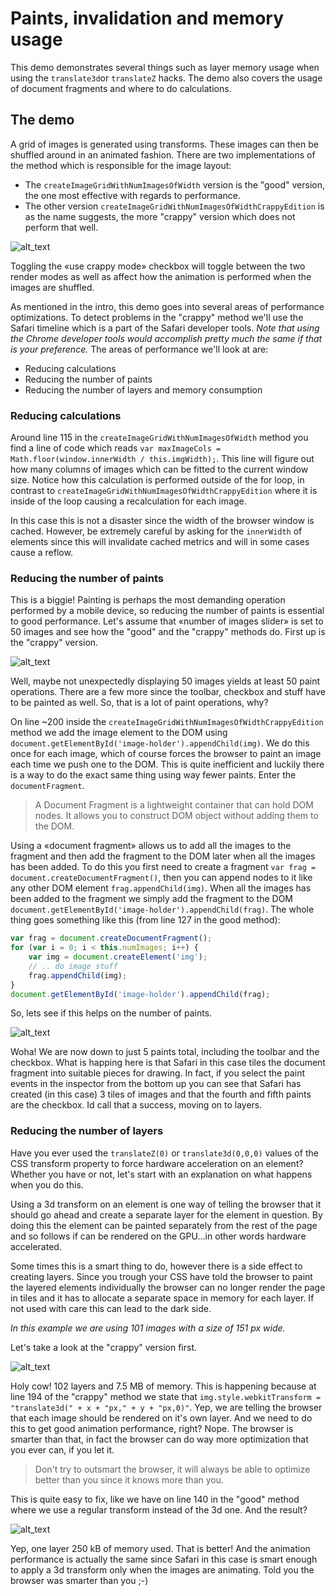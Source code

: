 # Paints, invalidation and memory usage
This demo demonstrates several things such as layer memory usage when using the `translate3d`or `translateZ` hacks. The demo also covers the usage of document fragments and where to do calculations.

## The demo
A grid of images is generated using transforms. These images can then be shuffled around in an animated fashion. There are two implementations of the  method which is responsible for the image layout:

* The `createImageGridWithNumImagesOfWidth` version is the "good" version, the one most effective with regards to performance.
* The other version `createImageGridWithNumImagesOfWidthCrappyEdition` is as the name suggests, the more "crappy" version which does not perform that well.

![alt_text][imagegrid_demo]

Toggling the «use crappy mode» checkbox will toggle between the two render modes as well as affect how the animation is performed when the images are shuffled.

As mentioned in the intro, this demo goes into several areas of performance optimizations. To detect problems in the "crappy" method we'll use the Safari timeline which is a part of the Safari developer tools. _Note that using the Chrome developer tools would accomplish pretty much the same if that is your preference._ The areas of performance we'll look at are:

* Reducing calculations
* Reducing the number of paints
* Reducing the number of layers and memory consumption

### Reducing calculations
Around line 115 in the `createImageGridWithNumImagesOfWidth` method you find a line of code which reads `var maxImageCols = Math.floor(window.innerWidth / this.imgWidth);`. This line will figure out how many columns of images which can be fitted to the current window size. Notice how this calculation is performed outside of the for loop, in contrast to `createImageGridWithNumImagesOfWidthCrappyEdition` where it is inside of the loop causing a recalculation for each image.

In this case this is not a disaster since the width of the browser window is cached. However, be extremely careful by asking for the `innerWidth` of elements since this will invalidate cached metrics and will in some cases cause a reflow.

### Reducing the number of paints
This is a biggie! Painting is perhaps the most demanding operation performed by a mobile device, so reducing the number of paints is essential to good performance. Let's assume that «number of images slider» is set to 50 images and see how the "good" and the "crappy" methods do. First up is the "crappy" version.

![alt_text][imagegrid_paints_bad]

Well, maybe not unexpectedly displaying 50 images yields at least 50 paint operations. There are a few more since the toolbar, checkbox and stuff have to be painted as well. So, that is a lot of paint operations, why?

On line ~200 inside the `createImageGridWithNumImagesOfWidthCrappyEdition` method we add the image element to the DOM using `document.getElementById('image-holder').appendChild(img)`. We do this once for each image, which of course forces the browser to paint an image each time we push one to the DOM. This is quite inefficient and luckily there is a way to do the exact same thing using way fewer paints. Enter the `documentFragment`.

> A Document Fragment is a lightweight container that can hold DOM nodes. It allows you to construct DOM object without adding them to the DOM.

Using a «document fragment» allows us to add all the images to the fragment and then add the fragment to the DOM later when all the images has been added. To do this you first need to create a fragment `var frag = document.createDocumentFragment()`, then you can append nodes to it like any other DOM element `frag.appendChild(img)`. When all the images has been added to the fragment we simply add the fragment to the DOM `document.getElementById('image-holder').appendChild(frag)`. The whole thing goes something like this (from line 127 in the good method):

```javascript
var frag = document.createDocumentFragment();
for (var i = 0; i < this.numImages; i++) {
	var img = document.createElement('img');
	// .. do image stuff
	frag.appendChild(img);
}
document.getElementById('image-holder').appendChild(frag);
```
So, lets see if this helps on the number of paints.

![alt_text][imagegrid_paints_better]

Woha! We are now down to just 5 paints total, including the toolbar and the checkbox. What is happing here is that Safari in this case tiles the document fragment into suitable pieces for drawing. In fact, if you select the paint events in the inspector from the bottom up you can see that Safari has created (in this case) 3 tiles of images and that the fourth and fifth paints are the checkbox. Id call that a success, moving on to layers.

### Reducing the number of layers
Have you ever used the `translateZ(0)` or `translate3d(0,0,0)` values of the CSS transform property to force hardware acceleration on an element? Whether you have or not, let's start with an explanation on what happens when you do this.

Using a 3d transform on an element is one way of telling the browser that it should go ahead and create a separate layer for the element in question. By doing this the element can be painted separately from the rest of the page and so follows if can be rendered on the GPU...in other words hardware accelerated.

Some times this is a smart thing to do, however there is a side effect to creating layers. Since you trough your CSS have told the browser to paint the layered elements individually the browser can no longer render the page in tiles and it has to allocate a separate space in memory for each layer. If not used with care this can lead to the dark side.

_In this example we are using 101 images with a size of 151 px wide._

Let's take a look at the "crappy" version first.

![alt_text][imagegrid_layers_bad]

Holy cow! 102 layers and 7.5 MB of memory. This is happening because at line 194 of the "crappy" method we state that `img.style.webkitTransform = "translate3d(" + x + "px," + y + "px,0)"`. Yep, we are telling the browser that each image should be rendered on it's own layer. And we need to do this to get good animation performance, right? Nope. The browser is smarter than that, in fact the browser can do way more optimization that you ever can, if you let it.

> Don't try to outsmart the browser, it will always be able to optimize better than you since it knows more than you.

This is quite easy to fix, like we have on line 140 in the "good" method where we use a regular transform instead of the 3d one. And the result?

![alt_text][imagegrid_layers_better]

Yep, one layer 250 kB of memory used. That is better! And the animation performance is actually the same since Safari in this case is smart enough to apply a 3d transform only when the images are animating. Told you the browser was smarter than you ;-)

[imagegrid_demo]: ../_resources/imagegrid_demo.jpg "Demo"
[imagegrid_paints_bad]: ../_resources/imagegrid_paints_bad.jpg "Paints"
[imagegrid_paints_better]: ../_resources/imagegrid_paints_better.jpg 
"Paints"
[imagegrid_layers_bad]: ../_resources/imagegrid_layers_bad.jpg
"Lots of layer = lots of memory usage"
[imagegrid_layers_better]: ../_resources/imagegrid_layers_better.jpg 
"Fewer layers = less memory usage"
